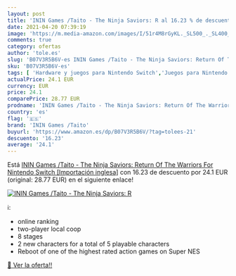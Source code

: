 ```yaml
---
layout: post
title: 'ININ Games /Taito - The Ninja Saviors: R al 16.23 % de descuento'
date: 2021-04-20 07:39:19
image: 'https://m.media-amazon.com/images/I/51r4M8rGyKL._SL500_._SL400_.jpg'
comments: true
category: ofertas
author: 'tole.es'
slug: 'B07V3R5B6V-es ININ Games /Taito - The Ninja Saviors: Return Of The...'
sku: 'B07V3R5B6V-es'
tags: [ 'Hardware y juegos para Nintendo Switch','Juegos para Nintendo Switch','Videojuegos','inin games /taito','nintendo', ]
actualPrice: 24.1 EUR
currency: EUR
price: 24.1
comparePrice: 28.77 EUR
prodname: 'ININ Games /Taito - The Ninja Saviors: Return Of The Warriors For Nintendo Switch [Importación inglesa]'
country: 'es'
flag: '🇪🇸'
brand: 'ININ Games /Taito'
buyurl: 'https://www.amazon.es/dp/B07V3R5B6V/?tag=tolees-21'
descuento: '16.23'
average: '24.1'
---
```


Está [ININ Games /Taito - The Ninja Saviors: Return Of The Warriors For Nintendo Switch [Importación inglesa]](https://www.amazon.es/dp/B07V3R5B6V/?tag=tolees-21) con 16.23 de descuento por 24.1 EUR (original: 28.77 EUR) en el siguiente enlace!

[![ININ Games /Taito - The Ninja Saviors: R](https://m.media-amazon.com/images/I/51r4M8rGyKL._SL500_._SL400_.jpg)](https://www.amazon.es/dp/B07V3R5B6V/?tag=tolees-21)

ℹ️:

- online ranking
- two-player local coop
- 8 stages
- 2 new characters for a total of 5 playable characters
- Reboot of one of the highest rated action games on Super NES

[🛒 Ver la oferta!!](https://www.amazon.es/dp/B07V3R5B6V/?tag=tolees-21)
